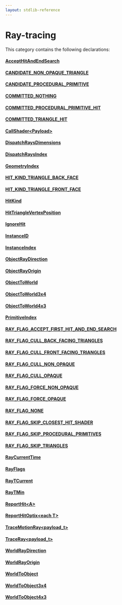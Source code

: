```yaml
---
layout: stdlib-reference
---
```

# Ray-tracing

This category contains the following declarations:

#### [AcceptHitAndEndSearch](accepthitandendsearch-069cf)

#### [CANDIDATE\_NON\_OPAQUE\_TRIANGLE](candidate_non_opaque_triangle-012345678abcefghijlmnopqrs)

#### [CANDIDATE\_PROCEDURAL\_PRIMITIVE](candidate_procedural_primitive-012345678abcdefghijlmnopqrst)

#### [COMMITTED\_NOTHING](committed_nothing-012345678abcdefg)

#### [COMMITTED\_PROCEDURAL\_PRIMITIVE\_HIT](committed_procedural_primitive_hit-012345678abcdefghijlmnopqrstvwx)

#### [COMMITTED\_TRIANGLE\_HIT](committed_triangle_hit-012345678abcdefghjkl)

#### [CallShader\<Payload\>](callshader-04)

#### [DispatchRaysDimensions](dispatchraysdimensions-08c)

#### [DispatchRaysIndex](dispatchraysindex-08c)

#### [GeometryIndex](geometryindex-08)

#### [HIT\_KIND\_TRIANGLE\_BACK\_FACE](hit_kind_triangle_back_face-01245679abcdefgijklnopq)

#### [HIT\_KIND\_TRIANGLE\_FRONT\_FACE](hit_kind_triangle_front_face-01245679abcdefgijklmopqr)

#### [HitKind](hitkind-03)

#### [HitTriangleVertexPosition](hittrianglevertexposition-03bh)

#### [IgnoreHit](ignorehit-06)

#### [InstanceID](instanceid-089)

#### [InstanceIndex](instanceindex-08)

#### [ObjectRayDirection](objectraydirection-069)

#### [ObjectRayOrigin](objectrayorigin-069)

#### [ObjectToWorld](objecttoworld-068)

#### [ObjectToWorld3x4](objecttoworld3x4-068)

#### [ObjectToWorld4x3](objecttoworld4x3-068)

#### [PrimitiveIndex](primitiveindex-09)

#### [RAY\_FLAG\_ACCEPT\_FIRST\_HIT\_AND\_END\_SEARCH](ray_flag_accept_first_hit_and_end_search-01245679abcdeghijkmnoqrsuvwyz10111213)

#### [RAY\_FLAG\_CULL\_BACK\_FACING\_TRIANGLES](ray_flag_cull_back_facing_triangles-01245679abcefghjklmnoqrstuvwxy)

#### [RAY\_FLAG\_CULL\_FRONT\_FACING\_TRIANGLES](ray_flag_cull_front_facing_triangles-01245679abcefghiklmnoprstuvwxyz)

#### [RAY\_FLAG\_CULL\_NON\_OPAQUE](ray_flag_cull_non_opaque-01245679abcefgijklmn)

#### [RAY\_FLAG\_CULL\_OPAQUE](ray_flag_cull_opaque-01245679abcefghij)

#### [RAY\_FLAG\_FORCE\_NON\_OPAQUE](ray_flag_force_non_opaque-01245679abcdfghjklmno)

#### [RAY\_FLAG\_FORCE\_OPAQUE](ray_flag_force_opaque-01245679abcdfghijk)

#### [RAY\_FLAG\_NONE](ray_flag_none-01245679abc)

#### [RAY\_FLAG\_SKIP\_CLOSEST\_HIT\_SHADER](ray_flag_skip_closest_hit_shader-01245679abcefghijkmnoqrstuv)

#### [RAY\_FLAG\_SKIP\_PROCEDURAL\_PRIMITIVES](ray_flag_skip_procedural_primitives-01245679abcefghijklmnpqrstuvwxy)

#### [RAY\_FLAG\_SKIP\_TRIANGLES](ray_flag_skip_triangles-01245679abcefghijklm)

#### [RayCurrentTime](raycurrenttime-03a)

#### [RayFlags](rayflags-03)

#### [RayTCurrent](raytcurrent-034)

#### [RayTMin](raytmin-034)

#### [ReportHit\<A\>](reporthit-06)

#### [ReportHitOptix\<each T\>](reporthitoptix-069)

#### [TraceMotionRay\<payload\_t\>](tracemotionray-05b)

#### [TraceRay\<payload\_t\>](traceray-05)

#### [WorldRayDirection](worldraydirection-058)

#### [WorldRayOrigin](worldrayorigin-058)

#### [WorldToObject](worldtoobject-057)

#### [WorldToObject3x4](worldtoobject3x4-057)

#### [WorldToObject4x3](worldtoobject4x3-057)


<!-- RTD-TOC-START
```{toctree}
:titlesonly:
:hidden:

AcceptHitAndEndSearch <accepthitandendsearch-069cf>
CANDIDATE_NON_OPAQUE_TRIANGLE <candidate_non_opaque_triangle-012345678abcefghijlmnopqrs>
CANDIDATE_PROCEDURAL_PRIMITIVE <candidate_procedural_primitive-012345678abcdefghijlmnopqrst>
COMMITTED_NOTHING <committed_nothing-012345678abcdefg>
COMMITTED_PROCEDURAL_PRIMITIVE_HIT <committed_procedural_primitive_hit-012345678abcdefghijlmnopqrstvwx>
COMMITTED_TRIANGLE_HIT <committed_triangle_hit-012345678abcdefghjkl>
CallShader <callshader-04>
DispatchRaysDimensions <dispatchraysdimensions-08c>
DispatchRaysIndex <dispatchraysindex-08c>
GeometryIndex <geometryindex-08>
HIT_KIND_TRIANGLE_BACK_FACE <hit_kind_triangle_back_face-01245679abcdefgijklnopq>
HIT_KIND_TRIANGLE_FRONT_FACE <hit_kind_triangle_front_face-01245679abcdefgijklmopqr>
HitKind <hitkind-03>
HitTriangleVertexPosition <hittrianglevertexposition-03bh>
IgnoreHit <ignorehit-06>
InstanceID <instanceid-089>
InstanceIndex <instanceindex-08>
ObjectRayDirection <objectraydirection-069>
ObjectRayOrigin <objectrayorigin-069>
ObjectToWorld <objecttoworld-068>
ObjectToWorld3x4 <objecttoworld3x4-068>
ObjectToWorld4x3 <objecttoworld4x3-068>
PrimitiveIndex <primitiveindex-09>
RAY_FLAG_ACCEPT_FIRST_HIT_AND_END_SEARCH <ray_flag_accept_first_hit_and_end_search-01245679abcdeghijkmnoqrsuvwyz10111213>
RAY_FLAG_CULL_BACK_FACING_TRIANGLES <ray_flag_cull_back_facing_triangles-01245679abcefghjklmnoqrstuvwxy>
RAY_FLAG_CULL_FRONT_FACING_TRIANGLES <ray_flag_cull_front_facing_triangles-01245679abcefghiklmnoprstuvwxyz>
RAY_FLAG_CULL_NON_OPAQUE <ray_flag_cull_non_opaque-01245679abcefgijklmn>
RAY_FLAG_CULL_OPAQUE <ray_flag_cull_opaque-01245679abcefghij>
RAY_FLAG_FORCE_NON_OPAQUE <ray_flag_force_non_opaque-01245679abcdfghjklmno>
RAY_FLAG_FORCE_OPAQUE <ray_flag_force_opaque-01245679abcdfghijk>
RAY_FLAG_NONE <ray_flag_none-01245679abc>
RAY_FLAG_SKIP_CLOSEST_HIT_SHADER <ray_flag_skip_closest_hit_shader-01245679abcefghijkmnoqrstuv>
RAY_FLAG_SKIP_PROCEDURAL_PRIMITIVES <ray_flag_skip_procedural_primitives-01245679abcefghijklmnpqrstuvwxy>
RAY_FLAG_SKIP_TRIANGLES <ray_flag_skip_triangles-01245679abcefghijklm>
RayCurrentTime <raycurrenttime-03a>
RayFlags <rayflags-03>
RayTCurrent <raytcurrent-034>
RayTMin <raytmin-034>
ReportHit <reporthit-06>
ReportHitOptix <reporthitoptix-069>
TraceMotionRay <tracemotionray-05b>
TraceRay <traceray-05>
WorldRayDirection <worldraydirection-058>
WorldRayOrigin <worldrayorigin-058>
WorldToObject <worldtoobject-057>
WorldToObject3x4 <worldtoobject3x4-057>
WorldToObject4x3 <worldtoobject4x3-057>
```
RTD-TOC-END -->

